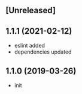 ## [Unreleased]

## 1.1.1 (2021-02-12)

* eslint added
* dependencies updated

## 1.1.0 (2019-03-26)

* init
